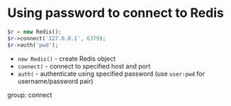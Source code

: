 # Using password to connect to Redis

```php
$r = new Redis();
$r->connect('127.0.0.1', 6379); 
$r->auth('pwd');
```

- `new Redis()` - create Redis object
- `connect(` - connect to specified host and port
- `auth(` - authenticate using specified password (use `user:pwd` for username/password pair)

group: connect


